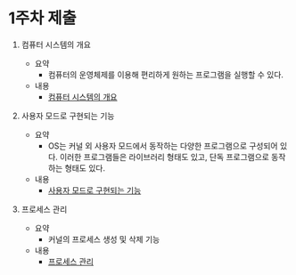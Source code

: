 # 1주차 제출

1. 컴퓨터 시스템의 개요
    - 요약
        - 컴퓨터의 운영체제를 이용해 편리하게 원하는 프로그램을 실행할 수 있다.
    - 내용
        - [컴퓨터 시스템의 개요](https://www.notion.so/0ded269335ae417c85640b5d7b36a457)
2. 사용자 모드로 구현되는 기능
    - 요약
        - OS는 커널 외 사용자 모드에서 동작하는 다양한 프로그램으로 구성되어 있다. 이러한 프로그램들은 라이브러리 형태도 있고, 단독 프로그램으로 동작하는 형태도 있다.
    - 내용
        - [사용자 모드로 구현되는 기능](https://www.notion.so/c91bf2d6248d41c39fe275c7653f6ba1) 
        
3. 프로세스 관리
    - 요약
        - 커널의 프로세스 생성 및 삭제 기능
    - 내용
        - [프로세스 관리](https://www.notion.so/943e087a075d43dcb07ba21651476819)
